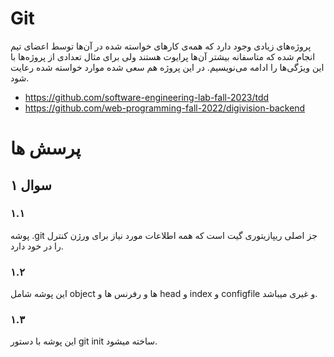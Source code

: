 # Git
پروژه‌های زیادی وجود دارد که همه‌ی کارهای خواسته شده در آن‌ها توسط اعضای تیم انجام شده که متاسفانه بیشتر آن‌ها پرایوت هستند ولی برای مثال تعدادی از پروژه‌ها با این ویژگی‌ها را ادامه می‌نویسیم. در این پروژه هم سعی شده موارد خواسته شده رعایت شود.

- https://github.com/software-engineering-lab-fall-2023/tdd
- https://github.com/web-programming-fall-2022/digivision-backend


# پرسش ها
## سوال ۱
### ۱.۱
پوشه .git  جز اصلی ریپازیتوری گیت است که همه  اطلاعات مورد نیاز برای ورژن کنترل را در  خود دارد.

### ۱.۲
 این پوشه شامل object ها و رفرنس ها و head و index و configfile و غیری میباشد.
 
### ۱.۳
این پوشه با دستور git init ساخته میشود.